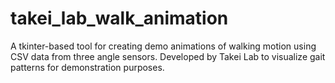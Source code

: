 # takei_lab_walk_animation
A tkinter-based tool for creating demo animations of walking motion using CSV data from three angle sensors. Developed by Takei Lab to visualize gait patterns for demonstration purposes.
